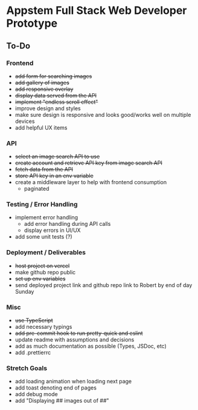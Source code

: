 # Appstem Full Stack Web Developer Prototype

## To-Do

### Frontend

- ~~add form for searching images~~
- ~~add gallery of images~~
- ~~add responsive overlay~~
- ~~display data served from the API~~
- ~~implement "endless scroll effect"~~
- improve design and styles
- make sure design is responsive and looks good/works well on multiple devices
- add helpful UX items

### API

- ~~select an image search API to use~~
- ~~create account and retrieve API key from image search API~~
- ~~fetch data from the API~~
- ~~store API key in an env variable~~
- create a middleware layer to help with frontend consumption
  - paginated

### Testing / Error Handling

- implement error handling
  - add error handling during API calls
  - display errors in UI/UX
- add some unit tests (?)

### Deployment / Deliverables

- ~~host project on vercel~~
- make github repo public
- ~~set up env variables~~
- send deployed project link and github repo link to Robert by end of day Sunday

### Misc

- ~~use TypeScript~~
- add necessary typings
- ~~add pre-commit hook to run pretty-quick and eslint~~
- update readme with assumptions and decisions
- add as much documentation as possible (Types, JSDoc, etc)
- add .prettierrc

### Stretch Goals

- add loading animation when loading next page
- add toast denoting end of pages
- add debug mode
- add "Displaying ## images out of ##"
